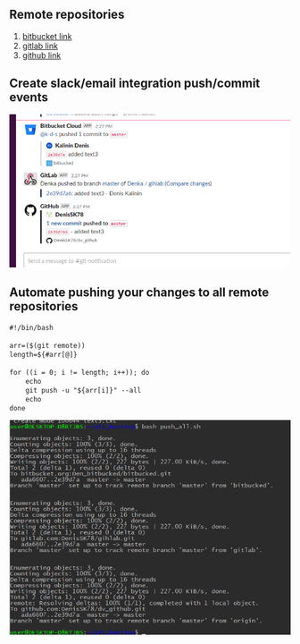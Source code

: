  ## Remote repositories

1) [bitbucket link](https://bitbucket.org/Den_bitbucked/bitbucked/src/master/)
2) [gitlab link](https://gitlab.com/DenisSK78/gihlab)
3) [github link](https://github.com/DenisSK78/dv_github)

## Create slack/email integration push/commit events

![Image 2](slack-notification.png)


## Automate pushing your changes to all remote repositories
```
#!/bin/bash

arr=($(git remote))
length=${#arr[@]}

for ((i = 0; i != length; i++)); do
    echo
    git push -u "${arr[i]}" --all
    echo
done
```

![Image 1](push_all.png)
